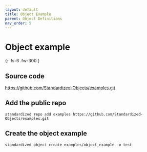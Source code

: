 ```yaml
---
layout: default
title: Object Example
parent: Object Definitions
nav_order: 5
---
```


# Object example

{: .fs-6 .fw-300 }

## Source code

https://github.com/Standardized-Objects/examples.git

## Add the public repo

    standardized repo add examples https://github.com/Standardized-Objects/examples.git

## Create the object example
    
    standardized object create examples/object_example -o test
